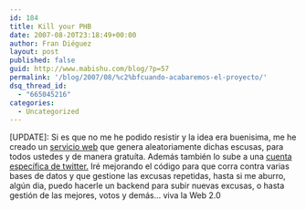 ```yaml
---
id: 184
title: Kill your PHB
date: 2007-08-20T23:18:49+00:00
author: Fran Diéguez
layout: post
published: false
guid: http://www.mabishu.com/blog/?p=57
permalink: '/blog/2007/08/%c2%bfcuando-acabaremos-el-proyecto/'
dsq_thread_id:
  - "665045216"
categories:
  - Uncategorized
---
```

[UPDATE]: Si es que no me he podido resistir y la idea era buenisima, me he creado un <a title="Procastinator - Generando escusas para tu PHB" href="http://www.mabishu.com/projects/procastinatr">servicio web</a> que genera aleatoriamente dichas escusas, para todos ustedes y de manera gratuíta. Además también lo sube a una <a title="Procastinator - Generando escusas para tu PHB en Twitter" href="http://www.twitter.com/procastinatr">cuenta específica de twitter.</a> Iré mejorando el código para que corra contra varias bases de datos y que gestione las excusas repetidas, hasta si me aburro, algún dia, puedo hacerle un backend para subir nuevas excusas, o hasta gestión de las mejores, votos y demás... viva la Web 2.0
